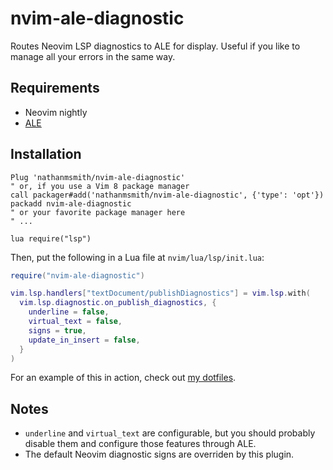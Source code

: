 # nvim-ale-diagnostic

Routes Neovim LSP diagnostics to ALE for display. Useful if you like to manage all your errors in the same way.

## Requirements

- Neovim nightly
- [ALE](https://github.com/dense-analysis/ale)

## Installation

```
Plug 'nathanmsmith/nvim-ale-diagnostic'
" or, if you use a Vim 8 package manager
call packager#add('nathanmsmith/nvim-ale-diagnostic', {'type': 'opt'})
packadd nvim-ale-diagnostic
" or your favorite package manager here
" ...

lua require("lsp")
```

Then, put the following in a Lua file at `nvim/lua/lsp/init.lua`:

```lua
require("nvim-ale-diagnostic")

vim.lsp.handlers["textDocument/publishDiagnostics"] = vim.lsp.with(
  vim.lsp.diagnostic.on_publish_diagnostics, {
    underline = false,
    virtual_text = false,
    signs = true,
    update_in_insert = false,
  }
)
```

For an example of this in action, check out [my dotfiles](https://github.com/nathunsmitty/.config/blob/main/nvim/lua/lsp/init.lua).

## Notes

- `underline` and `virtual_text` are configurable, but you should probably disable them and configure those features through ALE.
- The default Neovim diagnostic signs are overriden by this plugin.
